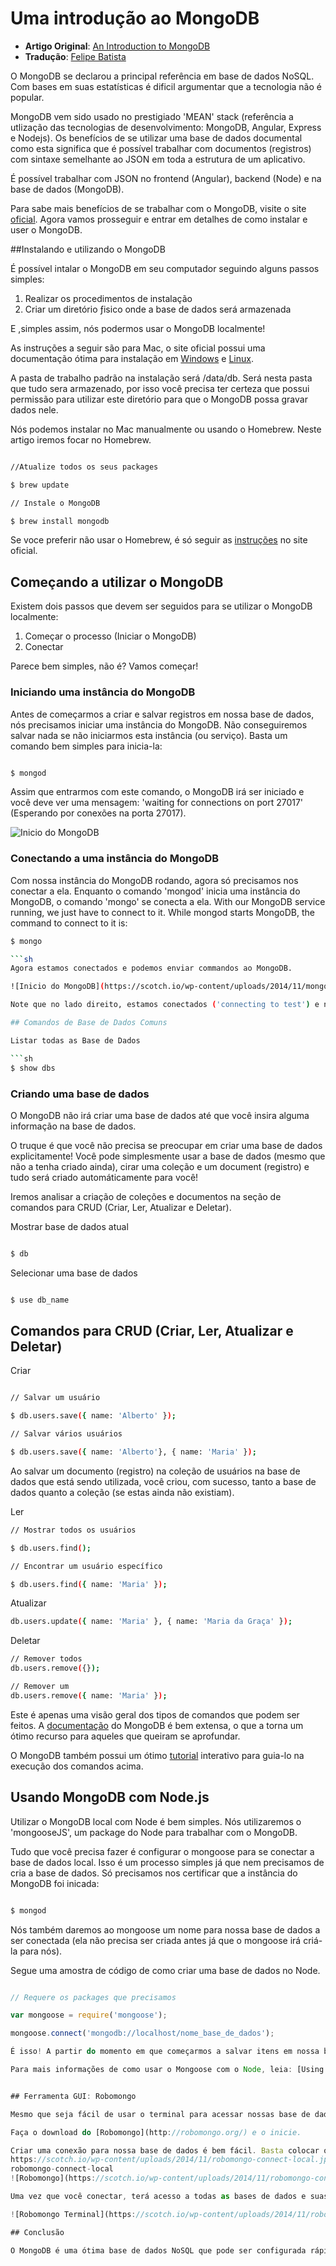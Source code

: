 # Uma introdução ao MongoDB

* **Artigo Original**: [An Introduction to MongoDB](https://scotch.io/tutorials/an-introduction-to-mongodb)
* **Tradução**: [Felipe Batista](https://github.com/fsbatista)

O MongoDB se declarou a principal referência em base de dados NoSQL. Com bases em suas estatísticas é dificil argumentar que a tecnologia não é popular.

MongoDB vem sido usado no prestigiado 'MEAN' stack (referência a utlização das tecnologias de desenvolvimento: MongoDB, Angular, Express e Nodejs). Os benefícios de se utilizar uma base de dados documental como esta significa que é possível trabalhar com documentos (registros) com sintaxe semelhante ao JSON em toda a estrutura de um aplicativo.

É possível trabalhar com JSON no frontend (Angular), backend (Node) e na base de dados (MongoDB).

Para sabe mais benefícios de se trabalhar com o MongoDB, visite o site [oficial](http://mongodb.org/). Agora vamos prosseguir e entrar em detalhes de como instalar e user o  MongoDB.   

##Instalando e utilizando o MongoDB

É possível intalar o MongoDB em seu computador seguindo alguns passos simples:

1. Realizar os procedimentos de instalação 
2. Criar um diretório ƒisico onde a base de dados será armazenada

E ,simples assim, nós podermos usar o MongoDB localmente!

As instruções a seguir são para Mac, o site oficial possui uma documentação ótima para instalação em [Windows](http://docs.mongodb.org/manual/tutorial/install-mongodb-on-windows/) e [Linux](http://docs.mongodb.org/manual/tutorial/install-mongodb-on-ubuntu/).

A pasta de trabalho padrão na instalação será /data/db. Será nesta pasta que tudo sera armazenado, por isso você precisa ter certeza que possui permissão para utilizar este diretório para que o MongoDB possa gravar dados nele.

Nós podemos instalar no Mac manualmente ou usando o Homebrew. Neste artigo iremos focar no Homebrew.

```sh

//Atualize todos os seus packages

$ brew update 

// Instale o MongoDB

$ brew install mongodb

```
Se voce preferir não usar o Homebrew, é só seguir as [instruções](http://docs.mongodb.org/manual/tutorial/install-mongodb-on-os-x/#install-mongodb-manually) no site oficial. 

## Começando a utilizar o MongoDB

Existem dois passos que devem ser seguidos para se utilizar o MongoDB localmente:


1. Começar o processo (Iniciar o MongoDB)
2. Conectar

Parece bem simples, não é? Vamos começar!


### Iniciando uma instância do MongoDB

Antes de começarmos a criar e salvar registros em nossa base de dados, nós precisamos iniciar uma instância do MongoDB. Não conseguiremos salvar nada se não iniciarmos esta instância (ou serviço). Basta um comando bem simples para inicia-la:

```sh

$ mongod

```
Assim que entrarmos com este comando, o MongoDB irá ser iniciado e você deve ver uma mensagem: 'waiting for connections on port 27017' (Esperando por conexões na porta 27017).

![Inicio do MongoDB](https://scotch.io/wp-content/uploads/2014/11/mongo-start.jpg)


### Conectando a uma instância do MongoDB

Com nossa instância do MongoDB rodando, agora só precisamos nos conectar a ela. Enquanto  o comando 'mongod' inicia uma instância do MongoDB, o comando 'mongo' se conecta a ela.
With our MongoDB service running, we just have to connect to it. While mongod starts MongoDB, the command to connect to it is:
```sh
$ mongo

```sh
Agora estamos conectados e podemos enviar commandos ao MongoDB.

![Inicio do MongoDB](https://scotch.io/wp-content/uploads/2014/11/mongo-connect.jpg)

Note que no lado direito, estamos conectados ('connecting to test') e no lado esquerdo nossa conexão foi logada ('1 connection new open'). 

## Comandos de Base de Dados Comuns

Listar todas as Base de Dados

```sh
$ show dbs

```
### Criando uma base de dados

O MongoDB não irá criar uma base de dados até que você insira alguma informação na base de dados.

O truque é que você não precisa se preocupar em criar uma base de dados explicitamente! Você pode simplesmente usar a base de dados (mesmo que não a tenha criado ainda), cirar uma coleção e um document (registro) e tudo será criado automáticamente para você!


Iremos analisar a criação de coleções e documentos na seção de comandos para CRUD (Criar, Ler, Atualizar e Deletar).


Mostrar base de dados atual
```sh

$ db

```
Selecionar uma base de dados


```sh

$ use db_name

```

## Comandos para CRUD (Criar, Ler, Atualizar e Deletar)

Criar
```sh

// Salvar um usuário

$ db.users.save({ name: 'Alberto' });

// Salvar vários usuários 

$ db.users.save({ name: 'Alberto'}, { name: 'Maria' });

```
Ao salvar um documento (registro) na coleção de usuários na base de dados que está sendo utilizada, você criou, com sucesso, tanto a base de dados quanto a coleção (se estas ainda não existiam).

Ler

```sh
// Mostrar todos os usuários

$ db.users.find();

// Encontrar um usuário específico

$ db.users.find({ name: 'Maria' });

```
Atualizar
```sh
db.users.update({ name: 'Maria' }, { name: 'Maria da Graça' });
```
Deletar
```sh
// Remover todos
db.users.remove({});

// Remover um
db.users.remove({ name: 'Maria' });

```
Este é apenas uma visão geral dos tipos de comandos que podem ser feitos. A [documentação](http://docs.mongodb.org/manual/core/crud-introduction/) do MongoDB é bem extensa, o que a torna um ótimo recurso para aqueles que queiram se aprofundar.

O MongoDB também possui um ótimo [tutorial](http://try.mongodb.org/) interativo para guia-lo na execução dos comandos acima.

## Usando MongoDB com Node.js

Utilizar o MongoDB local com Node é bem simples. Nós utilizaremos o 'mongooseJS', um package do Node para trabalhar com o MongoDB.

Tudo que você precisa fazer é configurar o mongoose para se conectar a base de dados local. Isso é um processo simples já que nem precisamos de cria a base de dados. Só precisamos nos certificar que a instância do MongoDB foi inicada:

```sh

$ mongod

```
Nós também daremos ao mongoose um nome para nossa base de dados a ser conectada (ela não precisa ser criada antes já que o mongoose irá criá-la para nós).

Segue uma amostra de código de como criar uma base de dados no Node.

```js

// Requere os packages que precisamos

var mongoose = require('mongoose');

mongoose.connect('mongodb://localhost/nome_base_de_dados');

É isso! A partir do momento em que começarmos a salvar itens em nossa base de dados, esta será criada com o nome de 'nome_base_de_dados'

Para mais informações de como usar o Mongoose com o Node, leia: [Using MongooseJS in Node.js and MongoDB Applications](https://scotch.io/bar-talk/using-mongoosejs-in-node-js-and-mongodb-applications)


## Ferramenta GUI: Robomongo

Mesmo que seja fácil de usar o terminal para acessar nossas base de dados MongoDB, exite também uma GUI para aqueles que gostem deste tipo de interface.

Faça o download do [Robomongo](http://robomongo.org/) e o inicie.

Criar uma conexão para nossa base de dados é bem fácil. Basta colocar o endereço como 'localhost' e a porta em 27017. Nomeie sua conexão como quiser.
https://scotch.io/wp-content/uploads/2014/11/robomongo-connect-local.jpg
robomongo-connect-local
![Robomongo](https://scotch.io/wp-content/uploads/2014/11/robomongo-connect-local.jpg)

Uma vez que você conectar, terá acesso a todas as bases de dados e suas respectivas coleções! Agora você tem uma GUI para lidar com operações de base de dados. É possível até abrir o terminal (shell) e utilizar os comandos discutidos acima.

![Robomongo Terminal](https://scotch.io/wp-content/uploads/2014/11/robomongo-local-db.jpg)

## Conclusão

O MongoDB é uma ótima base de dados NoSQL que pode ser configurada rápidamente e usada em qualquer dos seus aplicativos. Em aplicativos que usam Node, é possível iniciar rápidamente e chegar na parte mais divertida do desenvolvimento, a construção do aplicativo!

